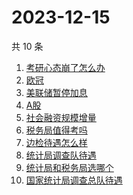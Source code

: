 # 2023-12-15

共 10 条

<!-- BEGIN -->
<!-- 最后更新时间 Fri Dec 15 2023 06:10:53 GMT+0800 (China Standard Time) -->

1. [考研心态崩了怎么办](https://www.zhihu.com/search?q=考研心态崩了怎么办)
1. [欧冠](https://www.zhihu.com/search?q=欧冠)
1. [美联储暂停加息](https://www.zhihu.com/search?q=美联储暂停加息)
1. [A股](https://www.zhihu.com/search?q=A股)
1. [社会融资规模增量](https://www.zhihu.com/search?q=社会融资规模增量)
1. [税务局值得考吗](https://www.zhihu.com/search?q=税务局值得考吗)
1. [边检待遇怎么样](https://www.zhihu.com/search?q=边检待遇怎么样)
1. [统计局调查队待遇](https://www.zhihu.com/search?q=统计局调查队待遇)
1. [统计局和税务局选哪个](https://www.zhihu.com/search?q=统计局和税务局选哪个)
1. [国家统计局调查总队待遇](https://www.zhihu.com/search?q=国家统计局调查总队待遇)

<!-- END -->
